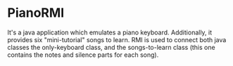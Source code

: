 # PianoRMI
It's a java application which emulates a piano keyboard. Additionally, it provides six "mini-tutorial" songs to learn. RMI is used to connect both java classes the only-keyboard class, and the songs-to-learn class (this one contains the notes and silence parts for each song).
